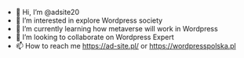 - 👋 Hi, I’m @adsite20
- 👀 I’m interested in explore Wordpress society 
- 🌱 I’m currently learning how metaverse will work in Wordpress 
- 💞️ I’m looking to collaborate on Wordpress Expert
- 📫 How to reach me https://ad-site.pl/ or https://wordpresspolska.pl

<!---
adsite20/adsite20 is a ✨ special ✨ repository because its `README.md` (this file) appears on your GitHub profile.
You can click the Preview link to take a look at your changes.
--->
